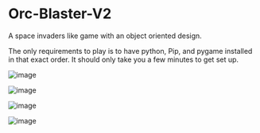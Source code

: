 # Orc-Blaster-V2
A space invaders like game with an object oriented design.

The only requirements to play is to have python, Pip, and pygame installed in that exact order.
It should only take you a few minutes to get set up.


![image](https://user-images.githubusercontent.com/117784062/219090780-c4948585-8334-4d65-b1e7-55fc397a8595.png)

![image](https://user-images.githubusercontent.com/117784062/219090873-efabf8ec-9cf8-49e9-b1b9-26fc1dd9a434.png)

![image](https://user-images.githubusercontent.com/117784062/219090955-e521987b-c142-4bc9-8b8e-5db579ce532c.png)

![image](https://user-images.githubusercontent.com/117784062/219091061-1ae33d88-3e5d-4707-831c-d9d8ede8e9c2.png)

